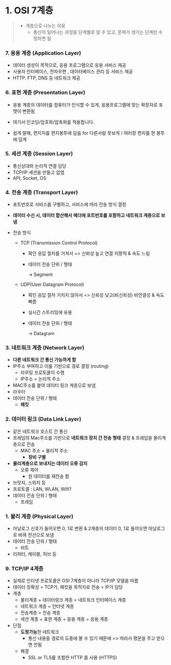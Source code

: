 # 1. OSI 7계층

> * 계층으로 나누는 이유
>   * 통신이 일어나는 과정을 단계별로 알 수 있고, 문제가 생기는 단계만 수정하면 됨



### 7. 응용 계층 (Application Layer)

* 데이터 생성이 목적으로, 응용 프로그램으로 응용 서비스 제공
* 사용자 인터페이스, 전자우편 , 데이터베이스 관리 등 서비스 제공
* HTTP. FTP, DNS 등 네트워크 제공



### 6. 표현 계층 (Presentation Layer)

* 응용 계층의 데이터를 컴퓨터가 인식할 수 있게, 응용프로그램에 맞는 확장자로 포맷이 변환됨
  
* 여기서 인코딩/암호화/압축화를 적용합니다.
* 쉽게 말해, 편지지를 편지봉투에 담음 for 다른사람 못보게 / 여러장 편지를 한 봉투에 담게



### 5. 세션 계층 (Session Layer)

* 통신상대와 논리적 연결 담당
* TCP/IP 세션을 만들고 없앰
* API, Socket, OS



### 4. 전송 계층 (Transport Layer)

* 포트번호로 서비스를 구별하고, 서비스에 따라 전송 방식 결정
  
* **데이터 수신 시, 데이터 합산해서 헤더에 포트번호를 포함하고 네트워크 계층으로 보냄**

* 전송 방식

  * TCP (Transmission Control Protocol)

    * 확인 응답 절차를 거쳐서 => 신뢰성 높고 연결 지향적 & 속도 느림

    * 데이터 전송 단위 / 형태

      →   Segment

  * UDP(User Datagram Protocol)

    * 확인 응답 절차 거치지 않아서 =>  신뢰성 낮고(비신뢰성) 비연결성 & 속도 빠름

    * 실시간 스트리밍에 유용

    * 데이터 전송 단위 / 형태

      →   Datagram



### 3. 네트워크 계층 (Network Layer)

* **다른 네트워크 간 통신 가능하게 함**
* IP주소 부여하고 이를 기반으로 경로 결정 (routing)
  * 라우팅 프로토콜이 수행
  * IP주소 = 논리적 주소
* MAC주소를 붙여 데이터 링크 계층으로 보냄
* 라우터
* 데이터 전송 단위 / 형태
  * **패킷**



### 2. 데이터 링크 (Data Link Layer)

* 같은 네트워크 호스트 간 통신
* 프레임의 Mac주소를 기반으로 **네트워크 장치 간 전송 형태** 결정 &  프레임을 물리계층으로 전송
  * MAC 주소 = 물리적 주소
    * **장비 구별**
* **물리계층으로 보내지는 데이터 오류 감지**
  * 오류 제어
    *  원 데이터를 재전송 함
* 브릿지, 스위치 등
* 프로토콜 : LAN, WLAN, Wifi? 
* 데이터 전송 단위 / 형태
  * 프레임



### 1. 물리 계층 (Physical Layer)

* 아날로그 신호가 들어오면 0, 1로 변환 & 2계층의 데이터 0, 1로 들어오면 아날로그로 바꿔 전선으로 보냄
* 데이터 전송 단위 / 형태
  * 비트
* 리피터, 케이블, 허브 등



### 9. TCP/IP 4계층

* 실제로 인터넷 프로토콜은 OSI 7계층이 아니라 TCP/IP 모델을 따름
* 데이터 정확성 = TCP가, 패킷을 목적지로 전송 = IP가 담당
* 계층
  * 물리계층 + 데이터링크 계층 = 네트워크 인터페이스 계층
  * 네트워크 계층 = 인터넷 계층
  * 전송계층 = 전송 계층
  * 세션 계층 + 표현 계층 + 응용 계층 = 응용 계층
* 단점
  * **도청가능**한 네트워크
    * 통신 내용을 경로의 도중에 볼 수 있기 때문에 => 따라서 평문을 주고 받으면 안됨
  * 해결
    * SSL or TLS를 조합한 HTTP 를 사용 (HTTPS)